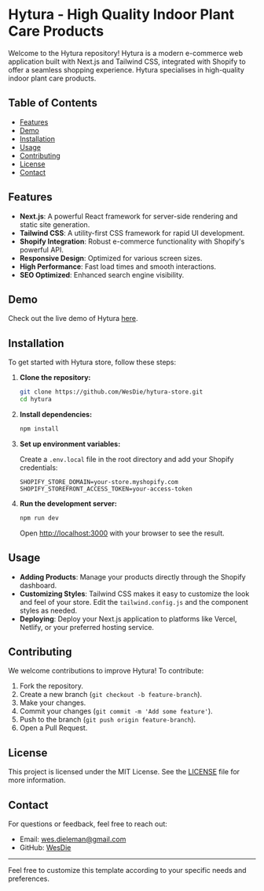 # Hytura - High Quality Indoor Plant Care Products

Welcome to the Hytura repository! Hytura is a modern e-commerce web application built with Next.js and Tailwind CSS, integrated with Shopify to offer a seamless shopping experience. Hytura specialises in high-quality indoor plant care products.

## Table of Contents

- [Features](#features)
- [Demo](#demo)
- [Installation](#installation)
- [Usage](#usage)
- [Contributing](#contributing)
- [License](#license)
- [Contact](#contact)

## Features

- **Next.js**: A powerful React framework for server-side rendering and static site generation.
- **Tailwind CSS**: A utility-first CSS framework for rapid UI development.
- **Shopify Integration**: Robust e-commerce functionality with Shopify's powerful API.
- **Responsive Design**: Optimized for various screen sizes.
- **High Performance**: Fast load times and smooth interactions.
- **SEO Optimized**: Enhanced search engine visibility.

## Demo

Check out the live demo of Hytura [here](https://hytura-store.vercel.app/).

## Installation

To get started with Hytura store, follow these steps:

1. **Clone the repository:**
    ```sh
    git clone https://github.com/WesDie/hytura-store.git
    cd hytura
    ```

2. **Install dependencies:**
    ```sh
    npm install
    ```

3. **Set up environment variables:**

    Create a `.env.local` file in the root directory and add your Shopify credentials:
    ```env
    SHOPIFY_STORE_DOMAIN=your-store.myshopify.com
    SHOPIFY_STOREFRONT_ACCESS_TOKEN=your-access-token
    ```

4. **Run the development server:**
    ```sh
    npm run dev
    ```

    Open [http://localhost:3000](http://localhost:3000) with your browser to see the result.

## Usage

- **Adding Products**: Manage your products directly through the Shopify dashboard.
- **Customizing Styles**: Tailwind CSS makes it easy to customize the look and feel of your store. Edit the `tailwind.config.js` and the component styles as needed.
- **Deploying**: Deploy your Next.js application to platforms like Vercel, Netlify, or your preferred hosting service.

## Contributing

We welcome contributions to improve Hytura! To contribute:

1. Fork the repository.
2. Create a new branch (`git checkout -b feature-branch`).
3. Make your changes.
4. Commit your changes (`git commit -m 'Add some feature'`).
5. Push to the branch (`git push origin feature-branch`).
6. Open a Pull Request.

## License

This project is licensed under the MIT License. See the [LICENSE](LICENSE) file for more information.

## Contact

For questions or feedback, feel free to reach out:

- Email: wes.dieleman@gmail.com
- GitHub: [WesDie](https://github.com/WesDie)

---

Feel free to customize this template according to your specific needs and preferences.
